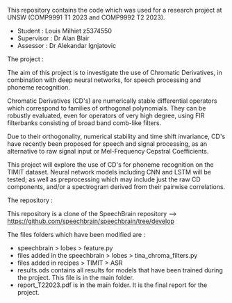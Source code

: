 This repository contains the code which was used for a research project at UNSW (COMP9991 T1 2023 and COMP9992 T2 2023).
- Student : Louis Milhiet z5374550
- Supervisor : Dr Alan Blair
- Assessor : Dr Alekandar Ignjatovic

The project :

The aim of this project is to investigate the use of Chromatic Derivatives, in combination with deep neural networks, for speech processing and phoneme recognition.

Chromatic Derivatives (CD's) are numerically stable differential operators which correspond to families of orthogonal polynomials. They can be robustly evaluated, even for operators of very high degree, using FIR filterbanks consisting of broad band comb-like filters.

Due to their orthogonality, numerical stability and time shift invariance, CD's have recently been proposed for speech and signal processing, as an alternative to raw signal input or Mel-Frequency Cepstral Coefficients.

This project will explore the use of CD's for phoneme recognition on the TIMIT dataset. Neural network models including CNN and LSTM will be tested; as well as preprocessing which may include just the raw CD components, and/or a spectrogram derived from their pairwise correlations.


The repository : 

This repository is a clone of the SpeechBrain repository --> https://github.com/speechbrain/speechbrain/tree/develop

The files folders which have been modified are :

- speechbrain > lobes > feature.py 
- files added in the speechbrain > lobes > tina_chroma_filters.py
- files added in recipes > TIMIT > ASR
- results.ods contains all results for models that have been trained during the project. This file is in the main folder.
- report_T22023.pdf is in the main folder. It is the final report for the project.

